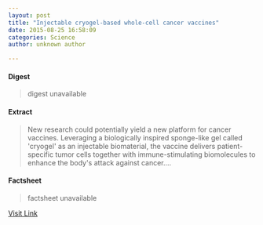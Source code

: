 ```yaml
---
layout: post
title: "Injectable cryogel-based whole-cell cancer vaccines"
date: 2015-08-25 16:58:09
categories: Science
author: unknown author

---
```



#### Digest
>digest unavailable

#### Extract
>New research could potentially yield a new platform for cancer vaccines. Leveraging a biologically inspired sponge-like gel called 'cryogel' as an injectable biomaterial, the vaccine delivers patient-specific tumor cells together with immune-stimulating biomolecules to enhance the body's attack against cancer....

#### Factsheet
>factsheet unavailable

[Visit Link](http://www.sciencedaily.com/releases/2015/08/150825125809.htm)



